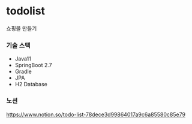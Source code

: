 # todolist

쇼핑몰 만들기

### 기술 스택

- Java11
- SpringBoot 2.7
- Gradle
- JPA
- H2 Database


### 노션 
https://www.notion.so/todo-list-78dece3d99864017a9c6a85580c85e79
